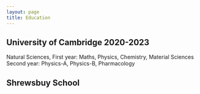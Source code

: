 ```yaml
---
layout: page
title: Education
---
```


## University of Cambridge 2020-2023

Natural Sciences,
First year: Maths, Physics, Chemistry, Material Sciences
Second year: Physics-A, Physics-B, Pharmacology

## Shrewsbuy School
